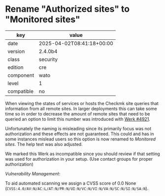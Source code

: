 [//]: # (werk v2)
# Rename "Authorized sites" to "Monitored sites"

key        | value
---------- | ---
date       | 2025-04-02T08:41:18+00:00
version    | 2.4.0b4
class      | security
edition    | cre
component  | wato
level      | 1
compatible | no

When viewing the states of services or hosts the Checkmk site queries that information from all remote sites.
In larger deployments this can take some time so in order to decrease the amount of remote sites that need to be queried an option to limit this number was introduced with [Werk #4921](https://checkmk.com/werk/4921).

Unfortunately the naming is misleading since its primarily focus was not authorization and these effects are not guaranteed.
This could and has in some instances mislead users so this option is now renamed to *Monitored sites*.
The help text was also adjusted.

We marked this Werk as incompatible since you should review if that setting was used for authorization in your setup. (Use contact groups for proper authorization)

*Vulnerability Management*:

To aid automated scanning we assign a CVSS score of 0.0 None (`CVSS:4.0/AV:N/AC:L/AT:N/PR:N/UI:N/VC:N/VI:N/VA:N/SC:N/SI:N/SA:N`).
